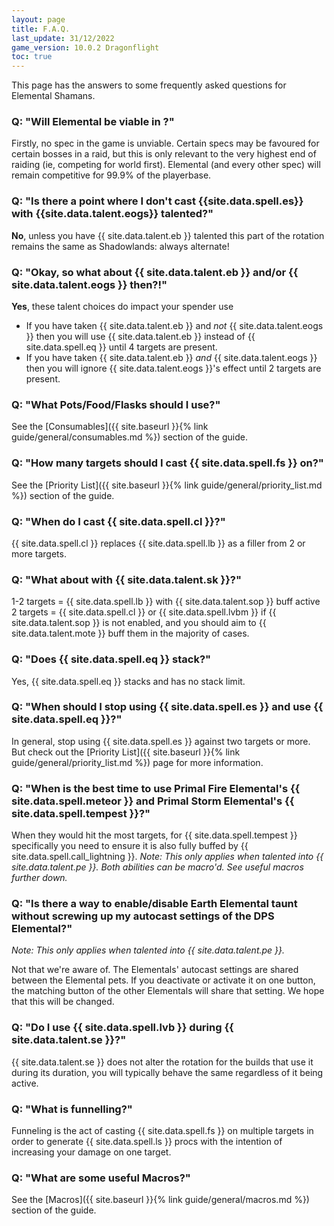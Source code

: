 ```yaml
---
layout: page
title: F.A.Q.
last_update: 31/12/2022
game_version: 10.0.2 Dragonflight
toc: true
---
```


This page has the answers to some frequently asked questions for Elemental Shamans.

### Q: "Will Elemental be viable in <Expansion name> <game version>?"
Firstly, no spec in the game is unviable. Certain specs may be favoured for certain bosses in a raid, but this is only relevant to the very highest end of raiding (ie, competing for world first). Elemental (and every other spec) will remain competitive for 99.9% of the playerbase.
   
### Q: "Is there a point where I don't cast {{site.data.spell.es}} with {{site.data.talent.eogs}} talented?"
**No**, unless you have {{ site.data.talent.eb }} talented this part of the rotation remains the same as Shadowlands: always alternate!

### Q: "Okay, so what about {{ site.data.talent.eb }} and/or {{ site.data.talent.eogs }} then?!"
**Yes**, these talent choices do impact your spender use
   - If you have taken {{ site.data.talent.eb }} and *not* {{ site.data.talent.eogs }} then you will use {{ site.data.talent.eb }} instead of {{ site.data.spell.eq }} until 4 targets are present.
   - If you have taken {{ site.data.talent.eb }} *and* {{ site.data.talent.eogs }} then you will ignore {{ site.data.talent.eogs }}'s effect until 2 targets are present.
 
### Q: "What Pots/Food/Flasks should I use?"
See the [Consumables]({{ site.baseurl }}{% link guide/general/consumables.md %}) section of the guide.

### Q: "How many targets should I cast {{ site.data.spell.fs }} on?"
See the [Priority List]({{ site.baseurl }}{% link guide/general/priority_list.md %}) section of the guide.

### Q: "When do I cast {{ site.data.spell.cl }}?"
{{ site.data.spell.cl }} replaces {{ site.data.spell.lb }} as a filler from 2 or more targets.
   
### Q: "What about with {{ site.data.talent.sk }}?"
1-2 targets = {{ site.data.spell.lb }} with {{ site.data.talent.sop }} buff active
2 targets = {{ site.data.spell.cl }} or {{ site.data.spell.lvbm }} if {{ site.data.talent.sop }} is not enabled, and you should aim to {{ site.data.talent.mote }} buff them in the majority of cases.

### Q: "Does {{ site.data.spell.eq }} stack?"
Yes, {{ site.data.spell.eq }} stacks and has no stack limit.

### Q: "When should I stop using {{ site.data.spell.es }} and use {{ site.data.spell.eq }}?"
In general, stop using {{ site.data.spell.es }} against two targets or more. But check out the [Priority List]({{ site.baseurl }}{% link guide/general/priority_list.md %}) page for more information.

### Q: "When is the best time to use Primal Fire Elemental's {{ site.data.spell.meteor }} and Primal Storm Elemental's {{ site.data.spell.tempest }}?"
When they would hit the most targets, for {{ site.data.spell.tempest }} specifically you need to ensure it is also fully buffed by {{ site.data.spell.call_lightning }}.
*Note: This only applies when talented into {{ site.data.talent.pe }}. Both abilities can be macro'd. See useful macros further down.*

### Q: "Is there a way to enable/disable Earth Elemental taunt without screwing up my autocast settings of the DPS Elemental?"
*Note: This only applies when talented into {{ site.data.talent.pe }}.*

Not that we're aware of. The Elementals' autocast settings are shared between the Elemental pets. If you deactivate or activate it on one button, the matching button of the other Elementals will share that setting. We hope that this will be changed.

### Q: "Do I use {{ site.data.spell.lvb }} during {{ site.data.talent.se }}?"
{{ site.data.talent.se }} does not alter the rotation for the builds that use it during its duration, you will typically behave the same regardless of it being active.

### Q: "What is funnelling?"
Funneling is the act of casting {{ site.data.spell.fs }} on multiple targets in order to generate {{ site.data.spell.ls }} procs with the intention of increasing your damage on one target.

### Q: "What are some useful Macros?"
See the [Macros]({{ site.baseurl }}{% link guide/general/macros.md %}) section of the guide.
 
